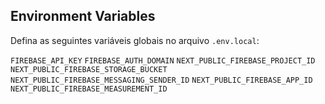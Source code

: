 
## Environment Variables

Defina as seguintes variáveis globais no arquivo `.env.local`:

`FIREBASE_API_KEY` 
`FIREBASE_AUTH_DOMAIN`
`NEXT_PUBLIC_FIREBASE_PROJECT_ID`
`NEXT_PUBLIC_FIREBASE_STORAGE_BUCKET`
`NEXT_PUBLIC_FIREBASE_MESSAGING_SENDER_ID`
`NEXT_PUBLIC_FIREBASE_APP_ID`
`NEXT_PUBLIC_FIREBASE_MEASUREMENT_ID`
